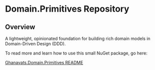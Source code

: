 # Domain.Primitives Repository

## Overview
A lightweight, opinionated foundation for building rich domain models in Domain-Driven Design (DDD).

To read more and learn how to use this small NuGet package, go here: 

[Ghanavats.Domain.Primitives README](src/Ghanavats.Domain.Primitives/docs/README.md)
